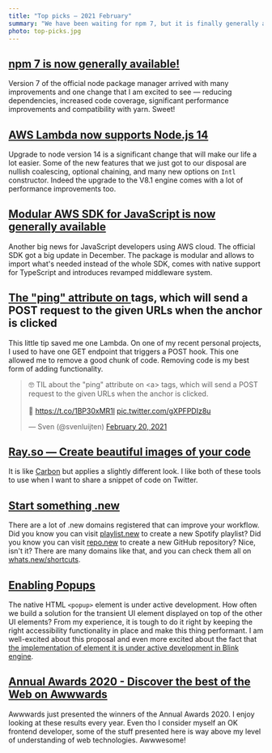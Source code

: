 ```yaml
---
title: "Top picks — 2021 February"
summary: "We have been waiting for npm 7, but it is finally generally available. AWS Lambda now supports Node.js 14, and the new modules SDK comes with support for TypeScript. Did you know you can send a POST request on link click by adding a ping attribute? Create beautiful code snippets using Ray.so. Native popups are coming to HTML specification. Check the stunning results of Annual Awwwwards 2020! These, and much more this month."
photo: top-picks.jpg
---
```


## [npm 7 is now generally available!](https://github.blog/2021-02-02-npm-7-is-now-generally-available/)

Version 7 of the official node package manager arrived with many improvements and one change that I am excited to see — reducing dependencies, increased code coverage, significant performance improvements and compatibility with yarn. Sweet!

## [AWS Lambda now supports Node.js 14](https://aws.amazon.com/about-aws/whats-new/2021/02/aws-lambda-now-supports-node-js-14/)

Upgrade to node version 14 is a significant change that will make our life a lot easier. Some of the new features that we just got to our disposal are nullish coalescing, optional chaining, and many new options on `Intl` constructor. Indeed the upgrade to the V8.1 engine comes with a lot of performance improvements too.

##  [Modular AWS SDK for JavaScript is now generally available](https://aws.amazon.com/blogs/developer/modular-aws-sdk-for-javascript-is-now-generally-available/)

Another big news for JavaScript developers using AWS cloud. The official SDK got a big update in December. The package is modular and allows to import what's needed instead of the whole SDK, comes with native support for TypeScript and introduces revamped middleware system.

## [The "ping" attribute on <a> tags, which will send a POST request to the given URLs when the anchor is clicked](https://twitter.com/svenluijten/status/1363245229533507585)

This little tip saved me one Lambda. On one of my recent personal projects, I used to have one GET endpoint that triggers a POST hook. This one allowed me to remove a good chunk of code. Removing code is my best form of adding functionality.

<blockquote class="twitter-tweet"><p lang="en" dir="ltr">🤓 TIL about the &quot;ping&quot; attribute on &lt;a&gt; tags, which will send a POST request to the given URLs when the anchor is clicked.<br><br>🔗 <a href="https://t.co/1BP30xMR1l">https://t.co/1BP30xMR1l</a> <a href="https://t.co/gXPFPDIz8u">pic.twitter.com/gXPFPDIz8u</a></p>&mdash; Sven (@svenluijten) <a href="https://twitter.com/svenluijten/status/1363245229533507585?ref_src=twsrc%5Etfw">February 20, 2021</a></blockquote> <script async src="https://platform.twitter.com/widgets.js" charset="utf-8"></script>

## [Ray.so — Create beautiful images of your code](https://ray.so)

It is like [Carbon](https://carbon.now.sh) but applies a slightly different look. I like both of these tools to use when I want to share a snippet of code on Twitter.

## [Start something .new](https://whats.new)

There are a lot of .new domains registered that can improve your workflow. Did you know you can visit [playlist.new](http://playlist.new/) to create a new Spotify playlist? Did you know you can visit [repo.new](http://repo.new/) to create a new GitHub repository? Nice, isn't it? There are many domains like that, and you can check them all on [whats.new/shortcuts](https://whats.new/shortcuts/).

## [Enabling Popups](https://github.com/MicrosoftEdge/MSEdgeExplainers/blob/main/Popup/explainer.md)

The native HTML `<popup>` element is under active development. How often we build a solution for the transient UI element displayed on top of the other UI elements? From my experience, it is tough to do it right by keeping the right accessibility functionality in place and make this thing performant. I am well-excited about this proposal and even more excited about the fact that [the implementation of <popup> element it is under active development in Blink engine](https://bugs.chromium.org/p/chromium/issues/detail?id=1168738).

## [Annual Awards 2020 - Discover the best of the Web on Awwwards](https://www.awwwards.com/annual-awards-2020/)

Awwwards just presented the winners of the Annual Awards 2020. I enjoy looking at these results every year. Even tho I consider myself an OK frontend developer, some of the stuff presented here is way above my level of understanding of web technologies. Awwwesome!
